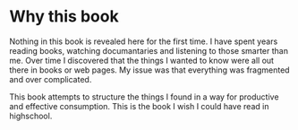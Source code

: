 # Why this book

Nothing in this book is revealed here for the first time. I have spent years reading books, watching documantaries and listening to those smarter than me. Over time I discovered that the things I wanted to know were all out there in books or web pages. My issue was that everything was fragmented and over complicated.

This book attempts to structure the things I found in a way for productive and effective consumption. This is the book I wish I could have read in highschool.